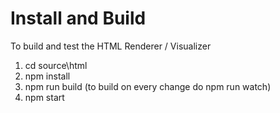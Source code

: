 # Install and Build

To build and test the HTML Renderer / Visualizer

1. cd source\html
1. npm install
1. npm run build (to build on every change do npm run watch)
1. npm start